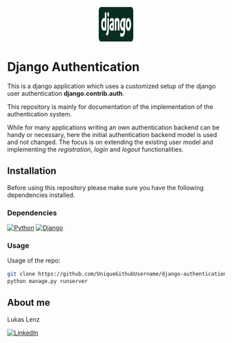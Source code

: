 <!-- PROJECT LOGO -->
<div align="center">
  <a href="https://github.com/UniqueGithubUsername/django-authentication">
    <img src="main/static/main/django.png" alt="Logo" width="80" height="80">
  </a>
</div>

# Django Authentication

This is a django application which uses a customized setup of the django user authentication __django.contrib.auth__.

This repository is mainly for documentation of the implementation of the authentication system.

While for many applications writing an own authentication backend can be handy or necessary, here the initial authentication backend model is used and not changed. The focus is on extending the existing user model and implementing the _registration_, _login_ and _logout_ functionalities.

## Installation

Before using this repository please make sure you have the following dependencies installed.

### Dependencies

[![Python][Python]][Python-url]
[![Django][Django]][Django-url]

### Usage

Usage of the repo:

```sh
git clone https://github.com/UniqueGithubUsername/django-authentication.git
python manage.py runserver
```

## About me

Lukas Lenz

[![LinkedIn][linkedin-shield]][linkedin-url]


<!-- MARKDOWN LINKS & IMAGES -->
[linkedin-shield]: https://img.shields.io/badge/-LinkedIn-black.svg?style=for-the-badge&logo=linkedin&colorB=555
[linkedin-url]: https://linkedin.com/in/lukas-lenz

[Python]: https://img.shields.io/badge/python-yellow?style=for-the-badge&logo=python
[Python-url]: https://www.python.org/

[Django]: https://img.shields.io/badge/django-092e20?style=for-the-badge&logo=django
[Django-url]: https://www.djangoproject.com/

[React.js]: https://img.shields.io/badge/React-20232A?style=for-the-badge&logo=react&logoColor=61DAFB
[React-url]: https://reactjs.org/